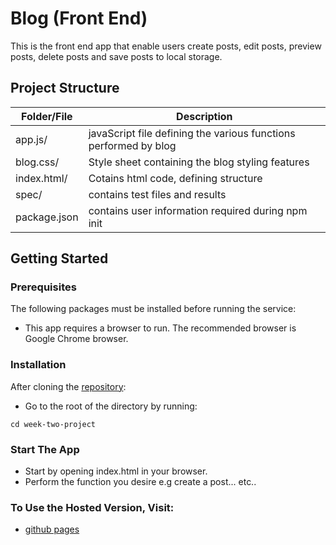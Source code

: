 # Blog (Front End)

This is the front end app that enable users create posts, edit posts, preview posts, delete posts and save posts to local storage.

## Project Structure

|  Folder/File |  Description |
|---|---|
|  app.js/ | javaScript file defining the various functions performed by blog |
|  blog.css/ | Style sheet containing the blog styling features  |
|  index.html/ | Cotains html code, defining structure |
|  spec/ | contains test files and results  |
|  package.json | contains user information required during npm init |

## Getting Started

### Prerequisites

The following packages must be installed before running the service:

- This app requires a browser to run. The recommended browser is Google Chrome browser.

### Installation

After cloning the [repository](https://github.com/ayodelevm/week-two-project.git):

- Go to the root of the directory by running:
```
cd week-two-project
```

### Start The App

- Start by opening index.html in your browser.
- Perform the function you desire e.g create a post... etc..

### To Use the Hosted Version, Visit:

- [github pages]()


